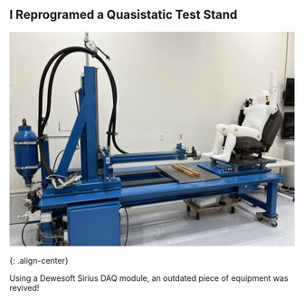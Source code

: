 
## I Reprogramed a Quasistatic Test Stand

![QST](/assets/images/QST_Overall.jpg)

{: .align-center}

Using a Dewesoft Sirius DAQ module, an outdated piece of equipment was revived!

